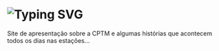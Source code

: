 <h1> <a ><img src="https://readme-typing-svg.herokuapp.com?font=Fira+Code&pause=1000&random=false&width=435&lines=fRANGO+COM+FAROFA+.+.+." alt="Typing SVG" /></a> </h1>
Site de apresentação sobre a CPTM e algumas histórias que acontecem todos os dias nas estações...
